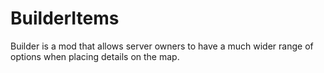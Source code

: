 # BuilderItems
Builder is a mod that allows server owners to have a much wider range of options when placing details on the map.
